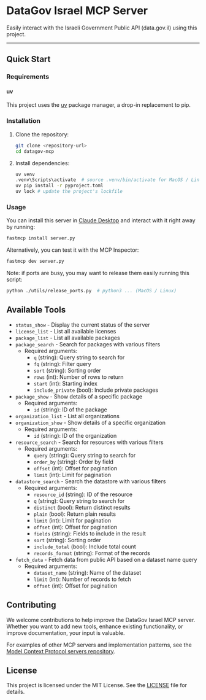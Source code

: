# DataGov Israel MCP Server

Easily interact with the Israeli Government Public API (data.gov.il) using this project.

---

## Quick Start

### Requirements

#### uv
This project uses the [uv](https://docs.astral.sh/uv/) package manager, a drop-in replacement to pip.

### Installation
1. Clone the repository:
   ```bash
   git clone <repository-url>
   cd datagov-mcp
   ```
2. Install dependencies:
   ```bash
   uv venv
   .venv\Scripts\activate  # source .venv/bin/activate for MacOS / Linux
   uv pip install -r pyproject.toml
   uv lock # update the project's lockfile
   ```
   

### Usage
You can install this server in [Claude Desktop](https://claude.ai/download) and interact with it right away by running:
```bash
fastmcp install server.py
```

Alternatively, you can test it with the MCP Inspector:
```bash
fastmcp dev server.py
```
Note: if ports are busy, you may want to release them easily running this script: 

```bash
python ./utils/release_ports.py  # python3 ... (MacOS / Linux)  
```

## Available Tools

* `status_show` - Display the current status of the server
* `license_list` - List all available licenses
* `package_list` - List all available packages
* `package_search` - Search for packages with various filters
  * Required arguments:
    * `q` (string): Query string to search for
    * `fq` (string): Filter query
    * `sort` (string): Sorting order
    * `rows` (int): Number of rows to return
    * `start` (int): Starting index
    * `include_private` (bool): Include private packages
* `package_show` - Show details of a specific package
  * Required arguments:
    * `id` (string): ID of the package
* `organization_list` - List all organizations
* `organization_show` - Show details of a specific organization
  * Required arguments:
    * `id` (string): ID of the organization
* `resource_search` - Search for resources with various filters
  * Required arguments:
    * `query` (string): Query string to search for
    * `order_by` (string): Order by field
    * `offset` (int): Offset for pagination
    * `limit` (int): Limit for pagination
* `datastore_search` - Search the datastore with various filters
  * Required arguments:
    * `resource_id` (string): ID of the resource
    * `q` (string): Query string to search for
    * `distinct` (bool): Return distinct results
    * `plain` (bool): Return plain results
    * `limit` (int): Limit for pagination
    * `offset` (int): Offset for pagination
    * `fields` (string): Fields to include in the result
    * `sort` (string): Sorting order
    * `include_total` (bool): Include total count
    * `records_format` (string): Format of the records
* `fetch_data` - Fetch data from public API based on a dataset name query
  * Required arguments:
    * `dataset_name` (string): Name of the dataset
    * `limit` (int): Number of records to fetch
    * `offset` (int): Offset for pagination

## Contributing

We welcome contributions to help improve the DataGov Israel MCP server. Whether you want to add new tools, enhance existing functionality, or improve documentation, your input is valuable.

For examples of other MCP servers and implementation patterns, see the [Model Context Protocol servers repository](https://github.com/modelcontextprotocol/servers).

## License

This project is licensed under the MIT License. See the [LICENSE](./LICENSE) file for details.
